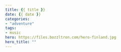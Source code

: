 ```yaml
---
title: {{ title }}
date: {{ date }}
categories:
- "adventure"
tags:
- music
hero: https://files.bozzltron.com/hero-finland.jpg
hero_title: ""
---
```


<!-- more -->
